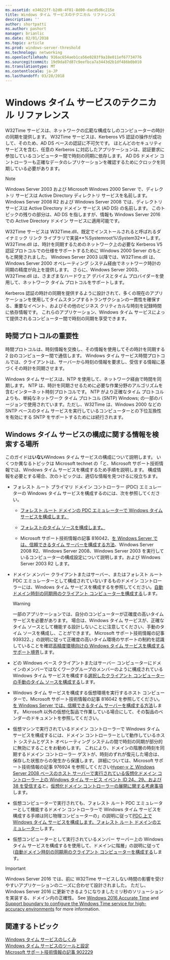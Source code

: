 ```yaml
---
ms.assetid: e34622ff-b2d0-4f81-8d00-dacd5d6c215e
title: Windows タイム サービスのテクニカル リファレンス
description: ''
author: shortpatti
ms.author: pashort
manager: brianlic
ms.date: 02/01/2018
ms.topic: article
ms.prod: windows-server-threshold
ms.technology: networking
ms.openlocfilehash: 916ac654aeb1ca56e0283f9a18e011ef67734776
ms.sourcegitcommit: 19d9da87d87c9eefbca7a3443d2b1df486b0b010
ms.translationtype: MT
ms.contentlocale: ja-JP
ms.lasthandoff: 03/28/2018
---
```

# <a name="windows-time-service-technical-reference"></a>Windows タイム サービスのテクニカル リファレンス
W32Time サービスは、ネットワークの広範な構成なしのコンピューターの時計の同期を提供します。 W32Time サービスは、Kerberos V5 認証の操作が成功して、そのため、AD DS ベースの認証に不可欠です。 ほとんどのセキュリティ サービスを含む、任意の Kerberos に対応したアプリケーションは、認証要求に参加しているコンピューター間で時刻の同期に依存します。 AD DS ドメイン コントローラーも正確なデータのレプリケーションを確認するためにクロックを同期している必要があります。

> [!NOTE]  
> Windows Server 2003 および Microsoft Windows 2000 Server で、ディレクトリ サービスは Active Directory ディレクトリ サービスを名前します。 Windows Server 2008 R2 および Windows Server 2008 では、ディレクトリ サービスは Active Directory ドメイン サービス (AD DS) の名前します。 このトピックの残りの部分は、AD DS を指しますが、情報も Windows Server 2016 での Active Directory ドメイン サービスに適用可能です。

W32Time サービスは W32Time.dll、既定でインストールされると呼ばれるダイナミック リンク ライブラリで実装**%Systemroot%\System32**します。 W32Time.dll は、時計を同期するためのネットワーク上の必要な Kerberos V5 認証プロトコルでの仕様をサポートするために Windows 2000 Server のもともと開発されました。 Windows Server 2003 以降では、W32Time.dll は、Windows Server 2000 オペレーティング システム経由でネットワーク時計の同期の精度が向上を提供します。 さらに、Windows Server 2003、W32Time.dll は、さまざまなハードウェア デバイスとタイム プロバイダーを使用して、ネットワーク タイム プロトコルをサポートします。

Kerberos 認証の時計の同期を提供するように設計されて、多くの現在のアプリケーションを使用してタイムスタンプするトランザクションの一貫性を確保する、重要なイベント、およびその他のビジネス クリティカルな時刻を記録時間に依存情報です。  これらのアプリケーション、Windows タイム サービスによって提供されるコンピューター間で時刻の同期を享受できます。

## <a name="importance-of-time-protocols"></a>時間プロトコルの重要性
時間プロトコルは、時刻情報を交換し、その情報を使用してその時計を同期する 2 台のコンピューター間で通信します。 Windows タイム サービス時間プロトコルでは、クライアントは、サーバーから時刻の情報を要求し、受信する情報に基づくその時計を同期させます。
  
Windows タイム サービスは、NTP を使用して、ネットワーク経由で時間を同期します。 NTP は、時計を同期させるために必要な作業分野のアルゴリズムを含むインターネット時刻プロトコルです。 NTP がより正確なタイム プロトコルよりも、単純なネットワーク タイム プロトコル (SNTP) Windows; の一部のバージョンで使用されています。ただし、W32Time は、Windows 2000 などの SNTP ベースのタイム サービスを実行しているコンピューターとの下位互換性を有効にする SNTP をサポートするためには続行されます。
<!-- maybe this should be its own topic under the Tech Ref section -->
## <a name="BKMK_Config"></a>Windows タイム サービスの構成に関する情報を検索する場所  
このガイドは**いない**Windows タイム サービスの構成について説明します。 いくつか異なるトピックは Microsoft technet の「と、Microsoft サポート技術情報では、Windows タイム サービスを構成するため手順を説明します。 構成情報を必要とする場合、次のトピックは、適切な情報を見つけるに役立ちます。  
<!-- should this be an if/then table -->
-   フォレスト ルート プライマリ ドメイン コントローラー (PDC) エミュレーターの Windows タイム サービスを構成するのには、次を参照してください。  
  
    -   [フォレスト ルート ドメインの PDC エミュレーターで Windows タイム サービスを構成します。](https://docs.microsoft.com/en-us/previous-versions/windows/it-pro/windows-server-2008-R2-and-2008/cc731191%28v=ws.10%29) 
  
    -   [フォレストのタイム ソースを構成します。](https://docs.microsoft.com/en-us/previous-versions/windows/it-pro/windows-server-2008-r2-and-2008/cc794823%28v%3dws.10%29) 
  
    -   Microsoft サポート技術情報の記事 816042、[を Windows Server では、信頼できるタイム サーバーを構成する方法](https://go.microsoft.com/fwlink/?LinkID=60402)、Windows Server 2008 R2、Windows Server 2008、Windows Server 2003 を実行しているコンピューターの構成設定について説明します。および Windows Server 2003 R2 します。  
  
-   ドメイン メンバー クライアントまたはサーバー、またはフォレスト ルート PDC エミュレーターとして構成されていないするものドメイン コントローラーには、Windows タイム サービスを構成するを参照してください。[自動ドメイン時刻の同期用のクライアント コンピューターを構成する](https://docs.microsoft.com/en-us/previous-versions/windows/it-pro/windows-server-2008-r2-and-2008/cc816884%28v%3dws.10%29)します。  
  
    > [!WARNING]  
    > 一部のアプリケーションでは、自分のコンピューターが正確度の高いタイム サービスを必要があります。 場合は、Windows タイム サービスが、正確なタイム ソースとして機能する設計しないことに注意してください、手動のタイム ソースを構成し、ことができます。 Microsoft サポート技術情報の記事 939322、」の説明に従って正確度の高いタイム環境のサポートの制約を認識していることを確認[高精度環境向けの Windows タイム サービスを構成するサポート境界](https://go.microsoft.com/fwlink/?LinkID=179459)します。  
  
-   どの Windows ベース クライアントまたはサーバー コンピューターにドメインのメンバーではなくワークグループのメンバーのように構成されている Windows タイム サービスを構成する[選択したクライアント コンピューターの手動のタイム ソースを構成する](https://docs.microsoft.com/en-us/previous-versions/windows/it-pro/windows-server-2008-r2-and-2008/cc816656%28v%3dws.10%29)します。  
  
-   Windows タイム サービスを構成する仮想環境を実行するホスト コンピューターで、Microsoft サポート技術情報の記事 816042 を参照してください。[を Windows Server では、信頼できるタイム サーバーを構成する方法](https://go.microsoft.com/fwlink/?LinkID=60402)します。 Microsoft 以外の仮想化製品で作業している場合にして、その製品のベンダーのドキュメントを参照してください。  
  
-   仮想マシンで実行されているドメイン コントローラーで Windows タイム サービスを構成するには、ドメイン コントローラーとして動作しているホスト システムとゲスト オペレーティング システムの間で時刻の同期が部分的に無効にすることをお勧めします。 これにより、ドメインの階層の時刻を同期するドメイン コントローラー ゲストが、時刻のずれが復元した場合は、保存した状態からの発生から保護します。 詳細については、Microsoft サポート技術情報の記事 976924 を参照してください[Hyper-v と Windows Server 2008 ベースのホスト サーバーで実行されている仮想化ドメイン コントローラー上の Windows タイム サービス イベント ID 24、29、および 38 を受信する](https://go.microsoft.com/fwlink/?LinkID=192236)と。[仮想化ドメイン コントローラーの展開に関する考慮事項](https://go.microsoft.com/fwlink/?LinkID=192235)します。  
  
-   仮想コンピューターで実行されても、フォレスト ルート PDC エミュレーターとして機能するドメイン コントローラーで Windows タイム サービスを構成する手順は同じ物理コンピューターの」の説明に従って[PDC 上で Windows タイム サービスを構成します。フォレスト ルート ドメインのエミュレーター](https://docs.microsoft.com/en-us/previous-versions/windows/it-pro/windows-server-2008-R2-and-2008/cc731191%28v=ws.10%29)します。  
  
-   仮想コンピューターとして実行されているメンバー サーバー上の Windows タイム サービスを構成するを使用して、ドメインに階層」の説明に従って ([自動ドメイン時刻の同期用のクライアント コンピューターを構成する](https://docs.microsoft.com/en-us/previous-versions/windows/it-pro/windows-server-2008-r2-and-2008/cc816884%28v%3dws.10%29)します。


> [!IMPORTANT]  
> Windows Server 2016 では、前に W32Time サービスしない時間の影響を受けやすいアプリケーションのニーズに合わせて設計されました。  ただし、Windows Server 2016 に更新できるようになりましたミリ秒のソリューションを実装する、ドメイン内の正確性。  See [Windows 2016 Accurate Time](accurate-time.md) and  [Support boundary to configure the Windows Time service for high-accuracy environments](https://go.microsoft.com/fwlink/?LinkID=179459) for more information.

## <a name="related-topics"></a>関連するトピック  
[Windows タイム サービスのしくみ](How-the-Windows-Time-Service-Works.md)  
[Windows タイム サービスのツールと設定](Windows-Time-Service-Tools-and-Settings.md)  
[Microsoft サポート技術情報の記事 902229](https://go.microsoft.com/fwlink/?LinkId=186066)